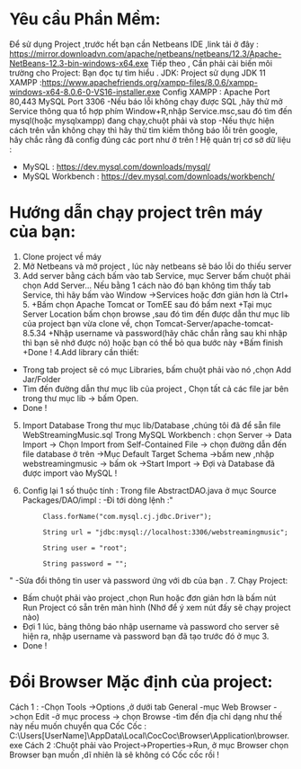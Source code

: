 # Yêu cầu Phần Mềm:
  Để sử dụng Project ,trước hết bạn cần Netbeans IDE ,link tải ở đây : 
    https://mirror.downloadvn.com/apache/netbeans/netbeans/12.3/Apache-NetBeans-12.3-bin-windows-x64.exe
  Tiếp theo , Cần phải cài biến môi trường cho Project: Bạn đọc tự tìm hiểu .
  JDK: Project sử dụng JDK 11 
  XAMPP :https://www.apachefriends.org/xampp-files/8.0.6/xampp-windows-x64-8.0.6-0-VS16-installer.exe
  Config XAMPP : Apache Port 80,443
                MySQL Port 3306
  -Nếu báo lỗi không chạy được SQL ,hãy thử mở Service thông qua tổ hợp phím Window+R,nhập Service.msc,sau đó tìm đến mysql(hoặc mysqlxampp) đang chạy,chuột phải và stop
  -Nếu thực hiện cách trên vẫn không chạy thì hãy thử tìm kiếm thông báo lỗi trên google, hãy chắc rằng đã config đúng các port như ở trên !
  Hệ quản trị cơ sở dữ liệu : 
  + MySQL : https://dev.mysql.com/downloads/mysql/
  + MySQL Workbench : https://dev.mysql.com/downloads/workbench/
# Hướng dẫn chạy project trên máy của bạn:
1. Clone project về máy
2. Mở Netbeans và mở project , lúc này netbeans sẽ báo lỗi do thiếu server
3. Add server bằng cách bấm vào tab Service, mục Server bấm chuột phải chọn Add Server...
Nếu bằng 1 cách nào đó bạn không tìm thấy tab Service, thì hãy bấm vào Window ->Services hoặc đơn giản hơn là Ctrl+ 5.
+Bấm chọn Apache Tomcat or TomEE sau đó bấm next
+Tại mục Server Location bấm chọn browse ,sau đó tìm đến được dẫn thư mục lib của project bạn vừa clone về, chọn Tomcat-Server/apache-tomcat-8.5.34
+Nhập username và password(hãy chăc chắn rằng sau khi nhập thì bạn sẽ nhớ được nó) hoặc bạn có thể bỏ qua bước này
+Bấm finish
+Done !
4.Add library cần thiết:
- Trong tab project sẽ có mục Libraries, bấm chuột phải vào nó ,chọn Add Jar/Folder
- Tìm đến đường dẫn thư mục lib của project , Chọn tất cả các file jar bên trong thư mục lib -> bấm Open.
- Done !
5. Import Database
  Trong thư mục lib/Database ,chúng tôi đã để sẵn file WebStreamingMusic.sql
  Trong MySQL Workbench : chọn Server -> Data Import -> Chọn Import from Self-Contained File -> chọn đường dẫn đến file database ở trên
  ->Mục Default Target Schema ->bấm new ,nhập webstreamingmusic -> bấm ok ->Start Import
  -> Đợi và Database đã được import vào MySQL !
6. Config lại 1 số thuộc tính :
  Trong file AbstractDAO.java ở mục Source Packages/DAO/impl :
    -Đi tới dòng lệnh :"

            Class.forName("com.mysql.cj.jdbc.Driver");

            String url = "jdbc:mysql://localhost:3306/webstreamingmusic";

            String user = "root";

            String password = ""; 
"
    -Sửa đổi thông tin user và password ứng với db của bạn .
7. Chạy Project:
- Bấm chuột phải vào project ,chọn Run hoặc đơn giản hơn là bấm nút Run Project có sẵn trên màn hình (Nhớ để ý xem nút đấy sẽ chạy project nào)
- Đợi 1 lúc, bảng thông báo nhập username và password cho server sẽ hiện ra, nhập username và password bạn đã tạo trước đó ở mục 3.
- Done !


# Đổi Browser Mặc định của project:
Cách 1 : -Chọn Tools ->Options ,ở dưới tab General 
-mục Web Browser ->chọn Edit
-ở mục process -> chọn Browse
-tìm đến địa chỉ dạng như thế này nếu muốn chuyển qua Cốc Cốc : C:\Users\[UserName]\AppData\Local\CocCoc\Browser\Application\browser.exe
Cách 2 :Chuột phải vào Project->Properties->Run, ở mục Browser chọn Browser bạn muốn ,dĩ nhiên là sẽ không có Cốc cốc rồi !
